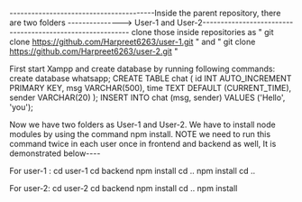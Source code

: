 ----------------------------------------Inside the parent repository, there are two folders ---------------> User-1 and User-2---------------------------------------------------------- 
clone those inside repositories as
" git clone https://github.com/Harpreet6263/user-1.git "  and 
" git clone https://github.com/Harpreet6263/user-2.git "

First start Xampp and create database by running following commands:
create database whatsapp;
CREATE TABLE chat (
    id INT AUTO_INCREMENT PRIMARY KEY,
    msg VARCHAR(500),
    time TEXT DEFAULT (CURRENT_TIME),
    sender VARCHAR(20)
);
 INSERT INTO chat (msg, sender) VALUES
('Hello', 'you');

Now we have two folders as User-1 and User-2.
We have to install node modules by using the command npm install. NOTE we need to run this command twice in each user once in frontend and backend as well, It is demonstrated below----

For user-1 :
cd user-1
cd backend 
npm install
cd ..
npm install
cd ..

For user-2:
cd user-2
cd backend
npm install
cd ..
npm install

